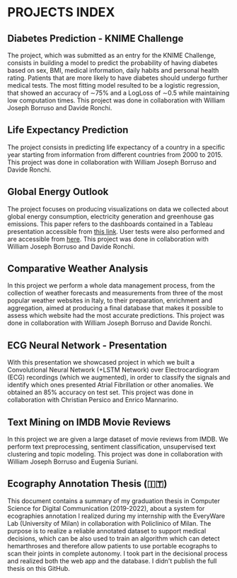 # PROJECTS INDEX

## Diabetes Prediction - KNIME Challenge
The project, which was submitted as an entry for the KNIME Challenge, consists in building a model to predict the probability of having diabetes based on sex, BMI, medical information, daily habits and personal health rating. Patients that are more likely to have diabetes should undergo further medical tests. The most fitting model resulted to be a logistic regression, that showed an accuracy of ∼75% and a LogLoss of ∼0.5 while maintaining low computation times. This project was done in collaboration with William Joseph Borruso and Davide Ronchi.

## Life Expectancy Prediction
The project consists in predicting life expectancy of a country in a specific year starting from information from different countries from 2000 to 2015. This project was done in collaboration with William Joseph Borruso and Davide Ronchi.

## Global Energy Outlook
The project focuses on producing visualizations on data we collected about global energy consumption, electricity generation and greenhouse gas emissions. This paper refers to the dashboards contained in a Tableau presentation accessible from [this link](https://public.tableau.com/app/profile/davide.ronchi/viz/GlobalEnergyOutlook-Presentazione/Presentazione?publish=yes). User tests were also performed and are accessible from [here](https://public.tableau.com/app/profile/davide.ronchi/viz/GlobalEnergyOutlook-Presentazione/Presentazione?publish=yes). This project was done in collaboration with William Joseph Borruso and Davide Ronchi.

## Comparative Weather Analysis
In this project we perform a whole data management process, from the collection of weather forecasts and measurements from three of the most popular weather websites in Italy, to their preparation, enrichment and aggregation, aimed at producing a final database that makes it possible to assess which website had the most accurate predictions. This project was done in collaboration with William Joseph Borruso and Davide Ronchi.

## ECG Neural Network - Presentation
With this presentation we showcased project in which we built a Convolutional Neural Network (+LSTM Network) over Electrocardiogram (ECG) recordings (which we augmented), in order to classify the signals and identify which ones presented Atrial Fibrillation or other anomalies. We obtained an 85% accuracy on test set. This project was done in collaboration with Christian Persico and Enrico Mannarino.

## Text Mining on IMDB Movie Reviews
In this project we are given a large dataset of movie reviews from IMDB. We perform text preprocessing, sentiment classification, unsupervised text clustering and topic modeling. This project was done in collaboration with William Joseph Borruso and Eugenia Suriani.

## Ecography Annotation Thesis (:it:)
This document contains a summary of my graduation thesis in Computer Science for Digital Communication (2019-2022), about a system for ecographies annotation I realized during my internship with the EveryWare Lab (University of Milan) in collaboration with Policlinico of Milan. The purpose is to realize a reliable annotated dataset to support medical decisions, which can be also used to train an algorithm which can detect hemarthroses and therefore allow patients to use portable ecographs to scan their joints in complete autonomy. I took part in the decisional process and realized both the web app and the database. I didn't publish the full thesis on this GitHub.

